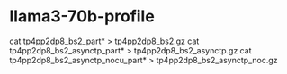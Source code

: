 # llama3-70b-profile

 cat tp4pp2dp8_bs2_part* > tp4pp2dp8_bs2.gz
 cat tp4pp2dp8_bs2_asynctp_part* > tp4pp2dp8_bs2_asynctp.gz
 cat tp4pp2dp8_bs2_asynctp_nocu_part* > tp4pp2dp8_bs2_asynctp_noc.gz
